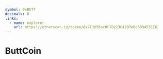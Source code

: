 ```yaml
---
symbol: 0xBUTT
decimals: 8
links:
  - name: explorer
    url: https://etherscan.io/token/0x7C1056ac0F7D223C4297e0c683453EE625011B1f
---
```


# ButtCoin

